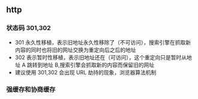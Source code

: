 ## http

### 状态码 301,302

- 301 永久性移植，表示旧地址永久性移除了（不可访问），搜索引擎在抓取新内容的同时也将旧的网址交换为重定向后之后的地址
- 302 表示暂时性移植，表示旧地址还在（可访问），这个重定向只是暂时从地址 A 跳转到地址 B,搜索引擎会抓取新的内容而保留旧的网址
- 建议使用 301,302 会出现 URL 劫持的现象，浏览器算法机制

### 强缓存和协商缓存
